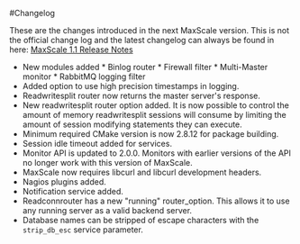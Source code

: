 #Changelog

These are the changes introduced in the next MaxScale version. This is not the official change log and the latest changelog can always be found in here: [MaxScale 1.1 Release Notes](Release-Notes/MaxScale-1.1-Release-Notes.md)

* New modules added
      * Binlog router
      * Firewall filter
      * Multi-Master monitor
      * RabbitMQ logging filter
* Added option to use high precision timestamps in logging.
* Readwritesplit router now returns the master server's response.
* New readwritesplit router option added. It is now possible to control the amount of memory readwritesplit sessions will consume by limiting the amount of session modifying statements they can execute.
* Minimum required CMake version is now 2.8.12 for package building.
* Session idle timeout added for services.
* Monitor API is updated to 2.0.0. Monitors with earlier versions of the API no longer work with this version of MaxScale.
* MaxScale now requires libcurl and libcurl development headers.
* Nagios plugins added.
* Notification service added.
* Readconnrouter has a new "running" router_option. This allows it to use any running server as a valid backend server.
* Database names can be stripped of escape characters with the `strip_db_esc` service parameter.
